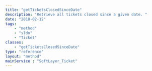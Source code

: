 ```yaml
---
title: "getTicketsClosedSinceDate"
description: "Retrieve all tickets closed since a given date. "
date: "2018-02-12"
tags:
    - "method"
    - "sldn"
    - "Ticket"
classes:
    - "getTicketsClosedSinceDate"
type: "reference"
layout: "method"
mainService : "SoftLayer_Ticket"
---
```

